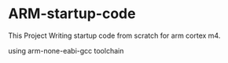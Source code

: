 # ARM-startup-code
This Project Writing startup code from scratch for arm cortex m4.

using arm-none-eabi-gcc toolchain

